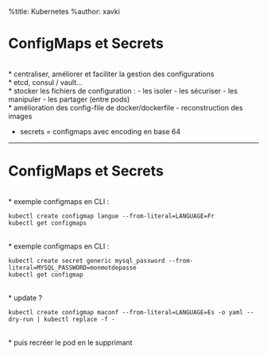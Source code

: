 %title: Kubernetes 
%author: xavki

# ConfigMaps et Secrets


<br>
* centraliser, améliorer et faciliter la gestion des configurations

<br>
* etcd, consul / vault...

<br>
* stocker les fichiers de configuration :
		- les isoler
		- les sécuriser
		- les manipuler 
		- les partager (entre pods)

<br>
* amélioration des config-file de docker/dockerfile
		- reconstruction des images

* secrets = configmaps avec encoding en base 64


-----------------------------------------------------------------------------

# ConfigMaps et Secrets


<br>
* exemple configmaps en CLI :

```
kubectl create configmap langue --from-literal=LANGUAGE=Fr
kubectl get configmaps
```

<br>
* exemple configmaps en CLI :

```
kubectl create secret generic mysql_password --from-literal=MYSQL_PASSWORD=monmotdepasse
kubectl get configmap
```

<br>
* update ?

```
kubectl create configmap maconf --from-literal=LANGUAGE=Es -o yaml --dry-run | kubectl replace -f -
```

<br>
* puis recréer le pod en le supprimant 



